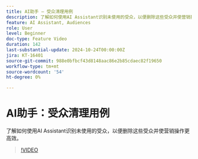 ```yaml
---
title: AI助手 — 受众清理用例
description: 了解如何使用AI Assistant识别未使用的受众，以便删除这些受众并使营销操作更高效。
feature: AI Assistant, Audiences
role: User
level: Beginner
doc-type: Feature Video
duration: 142
last-substantial-update: 2024-10-24T00:00:00Z
jira: KT-16401
source-git-commit: 988e0bfbcf43d8148aac86e2b85cdaec82f19650
workflow-type: tm+mt
source-wordcount: '54'
ht-degree: 0%

---
```



# AI助手：受众清理用例

了解如何使用AI Assistant识别未使用的受众，以便删除这些受众并使营销操作更高效。

>[!VIDEO](https://video.tv.adobe.com/v/3435532/?learn=on)

